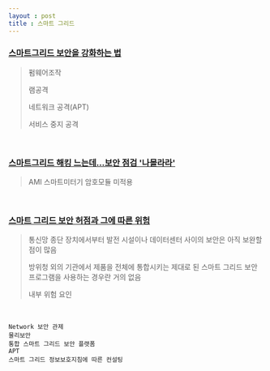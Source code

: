 ```yaml
---
layout : post
title : 스마트 그리드
---
```


### [스마트그리드 보안을 강화하는 법 ](http://opinion.inews24.com/php/news_view.php?g_serial=920623&g_menu=041700)

> 펌웨어조작
>
> 램공격
>
> 네트워크 공격(APT)
>
> 서비스 중지 공격

<br>

### [스마트그리드 해킹 느는데…보안 점검 '나몰라라' ](http://news.inews24.com/php/news_view.php?g_menu=020200&g_serial=1066109)

> AMI 스마트미터기 암호모듈 미적용

<br>

### [스마트 그리드 보안 허점과 그에 따른 위험](http://www.ciokorea.com/ciostory/11272?page=0,1)

> 통신망 종단 장치에서부터 발전 시설이나 데이터센터 사이의 보안은 아직 보완할 점이 많음
>
> 방위청 외의 기관에서 제품을 전체에 통합시키는 제대로 된 스마트 그리드 보안 프로그램을 사용하는 경우란 거의 없음
>
> 내부 위험 요인 

<br>

~~~
Network 보안 관제
물리보안
통합 스마트 그리드 보안 플랫폼
APT
스마트 그리드 정보보호지침에 따른 컨설팅
~~~

